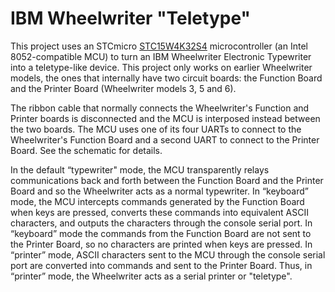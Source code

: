 # IBM Wheelwriter "Teletype"
This project uses an STCmicro [STC15W4K32S4](https://www.stcmicro.com/datasheet/STC15W4K32S4-en.pdf) microcontroller (an Intel 8052-compatible MCU) to turn an IBM Wheelwriter Electronic Typewriter into a teletype-like device. This project only works on earlier Wheelwriter models, the ones that internally have two circuit boards: the Function Board and the Printer Board (Wheelwriter models 3, 5 and 6).

The ribbon cable that normally connects the Wheelwriter's Function and Printer boards is disconnected and the MCU is interposed instead between the two boards. The MCU uses one of its four UARTs to connect to the Wheelwriter's Function Board and a second UART to connect to the Printer Board. See the schematic for details.

In the default “typewriter" mode, the MCU transparently relays communications back and forth between the Function Board and the Printer Board and so the Wheelwriter acts as a normal typewriter. In “keyboard” mode, the MCU intercepts commands generated by the Function Board when keys are pressed, converts these commands into equivalent ASCII characters, and outputs the characters through the console serial port. In “keyboard” mode the commands from the Function Board are not sent to the Printer Board, so no characters are printed when keys are pressed. In “printer” mode, ASCII characters sent to the MCU through the console serial port are converted into commands and sent to the Printer Board. Thus, in “printer” mode, the Wheelwriter acts as a serial printer or "teletype".
